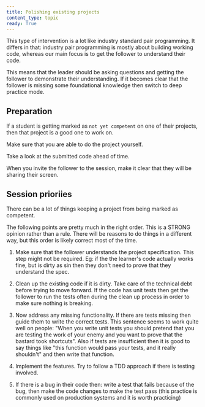 ```yaml
---
title: Polishing existing projects
content_type: topic
ready: True
---
```


This type of intervention is a lot like industry standard pair programming. It differs in that: industry pair programming is mostly about building working code, whereas our main focus is to get the follower to understand their code.

This means that the leader should be asking questions and getting the follower to demonstrate their understanding. If it becomes clear that the follower is missing some foundational knowledge then switch to deep practice mode.

## Preparation  

If a student is getting marked as `not yet competent` on one of their projects, then that project is a good one to work on.

Make sure that you are able to do the project yourself.

Take a look at the submitted code ahead of time.

When you invite the follower to the session, make it clear that they will be sharing their screen.

## Session prioriies 

There can be a lot of things keeping a project from being marked as competent.

The following points are pretty much in the right order. This is a STRONG opinion rather than a rule. There will be reasons to do things in a different way, but this order is likely correct most of the time.  

1. Make sure that the follower understands the project specification. This step might not be required. Eg: if the the learner's code actually works fine, but is dirty as sin then they don't need to prove that they understand the spec.

2. Clean up the existing code if it is dirty. Take care of the technical debt before trying to move forward. If the code has unit tests then get the follower to run the tests often during the clean up process in order to make sure nothing is breaking.

3. Now address any missing functionality. If there are tests missing then guide them to write the correct tests. This sentence seems to work quite well on people: "When you write unit tests you should pretend that you are testing the work of your enemy and you want to prove that the bastard took shortcuts". Also if tests are insufficient then it is good to say things like "this function would pass your tests, and it really shouldn't" and then write that function.

4. Implement the features. Try to follow a TDD approach if there is testing involved.

5. If there is a bug in their code then: write a test that fails because of the bug, then make the code changes to make the test pass (this practice is commonly used on production systems and it is worth practicing)
